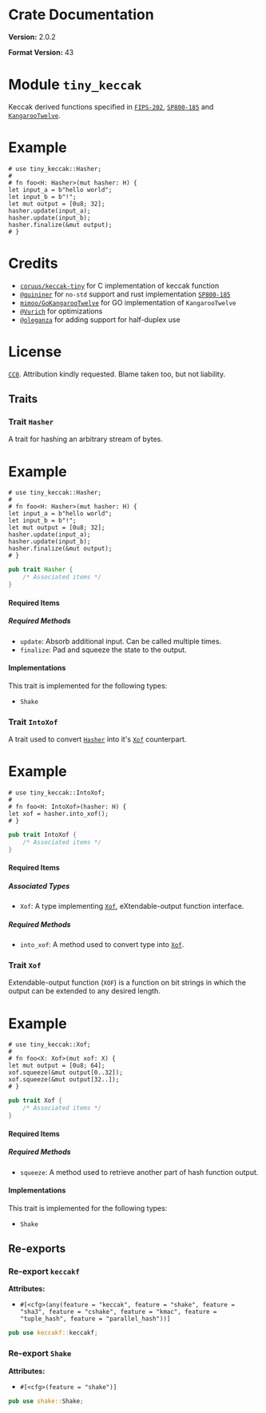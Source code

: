 # Crate Documentation

**Version:** 2.0.2

**Format Version:** 43

# Module `tiny_keccak`

Keccak derived functions specified in [`FIPS-202`], [`SP800-185`] and [`KangarooTwelve`].

# Example

```
# use tiny_keccak::Hasher;
#
# fn foo<H: Hasher>(mut hasher: H) {
let input_a = b"hello world";
let input_b = b"!";
let mut output = [0u8; 32];
hasher.update(input_a);
hasher.update(input_b);
hasher.finalize(&mut output);
# }
```

# Credits

- [`coruus/keccak-tiny`] for C implementation of keccak function
- [`@quininer`] for `no-std` support and rust implementation [`SP800-185`]
- [`mimoo/GoKangarooTwelve`] for GO implementation of `KangarooTwelve`
- [`@Vurich`] for optimizations
- [`@oleganza`] for adding support for half-duplex use

# License

[`CC0`]. Attribution kindly requested. Blame taken too,
but not liability.

[`FIPS-202`]: https://nvlpubs.nist.gov/nistpubs/FIPS/NIST.FIPS.202.pdf
[`SP800-185`]: https://nvlpubs.nist.gov/nistpubs/SpecialPublications/NIST.SP.800-185.pdf
[`KangarooTwelve`]: https://eprint.iacr.org/2016/770.pdf
[`coruus/keccak-tiny`]: https://github.com/coruus/keccak-tiny
[`mimoo/GoKangarooTwelve`]: https://github.com/mimoo/GoKangarooTwelve
[`@quininer`]: https://github.com/quininer
[`@Vurich`]: https://github.com/Vurich
[`@oleganza`]: https://github.com/oleganza
[`CC0`]: https://github.com/debris/tiny-keccak/blob/master/LICENSE

## Traits

### Trait `Hasher`

A trait for hashing an arbitrary stream of bytes.

# Example

```
# use tiny_keccak::Hasher;
#
# fn foo<H: Hasher>(mut hasher: H) {
let input_a = b"hello world";
let input_b = b"!";
let mut output = [0u8; 32];
hasher.update(input_a);
hasher.update(input_b);
hasher.finalize(&mut output);
# }
```

```rust
pub trait Hasher {
    /* Associated items */
}
```

#### Required Items

##### Required Methods

- `update`: Absorb additional input. Can be called multiple times.
- `finalize`: Pad and squeeze the state to the output.

#### Implementations

This trait is implemented for the following types:

- `Shake`

### Trait `IntoXof`

A trait used to convert [`Hasher`] into it's [`Xof`] counterpart.

# Example

```
# use tiny_keccak::IntoXof;
#
# fn foo<H: IntoXof>(hasher: H) {
let xof = hasher.into_xof();
# }
```

[`Hasher`]: trait.Hasher.html
[`Xof`]: trait.Xof.html

```rust
pub trait IntoXof {
    /* Associated items */
}
```

#### Required Items

##### Associated Types

- `Xof`: A type implementing [`Xof`], eXtendable-output function interface.

##### Required Methods

- `into_xof`: A method used to convert type into [`Xof`].

### Trait `Xof`

Extendable-output function (`XOF`) is a function on bit strings in which the output can be
extended to any desired length.

# Example

```
# use tiny_keccak::Xof;
#
# fn foo<X: Xof>(mut xof: X) {
let mut output = [0u8; 64];
xof.squeeze(&mut output[0..32]);
xof.squeeze(&mut output[32..]);
# }
```

```rust
pub trait Xof {
    /* Associated items */
}
```

#### Required Items

##### Required Methods

- `squeeze`: A method used to retrieve another part of hash function output.

#### Implementations

This trait is implemented for the following types:

- `Shake`

## Re-exports

### Re-export `keccakf`

**Attributes:**

- `#[<cfg>(any(feature = "keccak", feature = "shake", feature = "sha3", feature =
"cshake", feature = "kmac", feature = "tuple_hash", feature =
"parallel_hash"))]`

```rust
pub use keccakf::keccakf;
```

### Re-export `Shake`

**Attributes:**

- `#[<cfg>(feature = "shake")]`

```rust
pub use shake::Shake;
```

